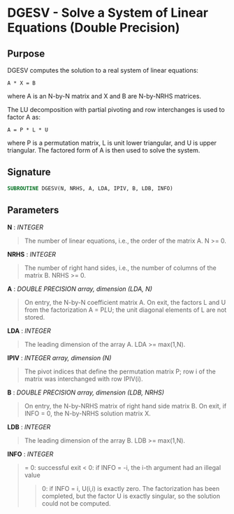 # DGESV - Solve a System of Linear Equations (Double Precision)

## Purpose

DGESV computes the solution to a real system of linear equations:

```
A * X = B
```

where A is an N-by-N matrix and X and B are N-by-NRHS matrices.

The LU decomposition with partial pivoting and row interchanges is used to factor A as:

```
A = P * L * U
```

where P is a permutation matrix, L is unit lower triangular, and U is upper triangular. The factored form of A is then used to solve the system.

## Signature

```fortran
SUBROUTINE DGESV(N, NRHS, A, LDA, IPIV, B, LDB, INFO)
```

## Parameters

**N** : *INTEGER*
> The number of linear equations, i.e., the order of the matrix A. N >= 0.

**NRHS** : *INTEGER*
> The number of right hand sides, i.e., the number of columns of the matrix B. NRHS >= 0.

**A** : *DOUBLE PRECISION array, dimension (LDA, N)*
> On entry, the N-by-N coefficient matrix A. On exit, the factors L and U from the factorization A = P*L*U; the unit diagonal elements of L are not stored.

**LDA** : *INTEGER*
> The leading dimension of the array A. LDA >= max(1,N).

**IPIV** : *INTEGER array, dimension (N)*
> The pivot indices that define the permutation matrix P; row i of the matrix was interchanged with row IPIV(i).

**B** : *DOUBLE PRECISION array, dimension (LDB, NRHS)*
> On entry, the N-by-NRHS matrix of right hand side matrix B. On exit, if INFO = 0, the N-by-NRHS solution matrix X.

**LDB** : *INTEGER*
> The leading dimension of the array B. LDB >= max(1,N).

**INFO** : *INTEGER*
> = 0: successful exit
> < 0: if INFO = -i, the i-th argument had an illegal value
> > 0: if INFO = i, U(i,i) is exactly zero. The factorization has been completed, but the factor U is exactly singular, so the solution could not be computed.
